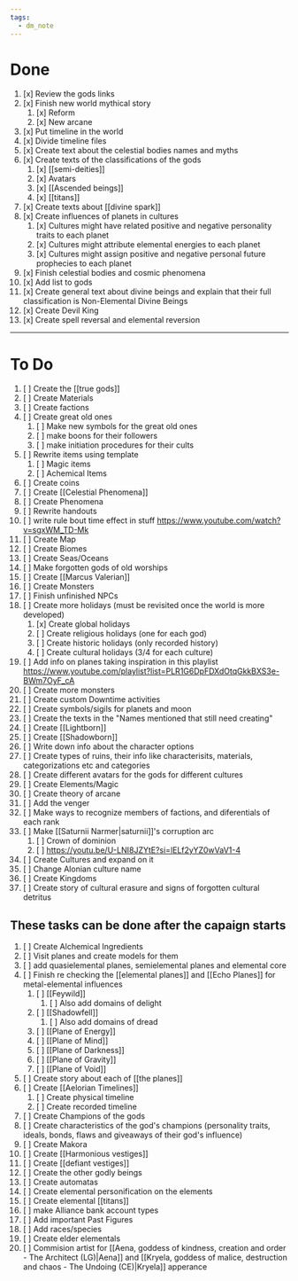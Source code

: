 ```yaml
---
tags:
  - dm_note
---
```

# Done
1. [x] Review the gods links
2. [x] Finish new world mythical story
    1. [x] Reform
    2. [x] New arcane
3. [x] Put timeline in the world
4. [x] Divide timeline files
5. [x] Create text about the celestial bodies names and myths
6. [x] Create texts of the classifications of the gods
    1. [x] [[semi-deities]]
    2. [x] Avatars
    3. [x] [[Ascended beings]]
    4. [x] [[titans]]
7. [x] Create texts about [[divine spark]]
8. [x] Create influences of planets in cultures
    1. [x] Cultures might have related positive and negative personality traits to each planet
    2. [x] Cultures might attribute elemental energies to each planet
    3. [x] Cultures might assign positive and negative personal future prophecies to each planet
9. [x] Finish celestial bodies and cosmic phenomena
10. [x] Add list to gods
11. [x] Create general text about divine beings and explain that their full classification is Non-Elemental Divine Beings
12. [x] Create Devil King
13. [x] Create spell reversal and elemental reversion 
---

# To Do
1. [ ] Create the [[true gods]] 
2. [ ] Create Materials
3. [ ] Create factions
4. [ ] Create great old ones
	1. [ ] Make new symbols for the great old ones
	2. [ ] make boons for their followers
	3. [ ] make initiation procedures for their cults
5. [ ] Rewrite items using template
	1. [ ] Magic items
	2. [ ] Achemical Items
6. [ ] Create coins
7. [ ] Create [[Celestial Phenomena]]
8. [ ] Create Phenomena
9.  [ ] Rewrite handouts
10. [ ] write rule bout time effect in stuff https://www.youtube.com/watch?v=sgxWM_TD-Mk
11. [ ] Create Map
12. [ ] Create Biomes
13. [ ] Create Seas/Oceans
14. [ ] Make forgotten gods of old worships
15. [ ] Create [[Marcus Valerian]]
16. [ ] Create Monsters
17. [ ] Finish unfinished NPCs
18. [ ] Create more holidays (must be revisited once the world is more developed)
    1. [x] Create global holidays
    2. [ ] Create religious holidays (one for each god)
    3. [ ] Create historic holidays (only recorded history)
    4. [ ] Create cultural holidays (3/4 for each culture)
19. [ ] Add info on planes taking inspiration in this playlist https://www.youtube.com/playlist?list=PLR1G6DpFDXdOtqGkkBXS3e-BWm7OyF_cA
20. [ ] Create more monsters
21. [ ] Create custom Downtime activities
22. [ ] Create symbols/sigils for planets and moon
23. [ ] Create the texts in the "Names mentioned that still need creating"
24. [ ] Create [[Lightborn]]
25. [ ] Create [[Shadowborn]]
26. [ ] Write down info about the character options 
27. [ ] Create types of ruins, their info like characterisits, materials, categorizations etc and categories
28. [ ] Create different avatars for the gods for different cultures
29. [ ] Create Elements/Magic
30. [ ] Create theory of arcane
31. [ ] Add the venger
32. [ ] Make ways to recognize members of factions, and diferentials of each rank
33. [ ] Make [[Saturnii Narmer|saturnii]]'s corruption arc
	1. [ ] Crown of dominion
	2. [ ] https://youtu.be/U-LNI8JZYtE?si=lELf2yYZ0wVaV1-4
34. [ ] Create Cultures and expand on it
35. [ ] Change Alonian culture name
36. [ ] Create Kingdoms
37. [ ] Create story of cultural erasure and signs of forgotten cultural detritus
## These tasks can be done after the capaign starts
1. [ ] Create Alchemical Ingredients
2. [ ] Visit planes and create models for them 
3. [ ] add quasielemental planes, semielemental planes and elemental core
4. [ ] Finish re checking the [[elemental planes]] and [[Echo Planes]] for metal-elemental influences
    1. [ ] [[Feywild]]
        1. [ ] Also add domains of delight
    2. [ ] [[Shadowfell]]
        1. [ ] Also add domains of dread
    3. [ ] [[Plane of Energy]]
    4. [ ] [[Plane of Mind]]
    5. [ ] [[Plane of Darkness]]
    6. [ ] [[Plane of Gravity]]
    7. [ ] [[Plane of Void]]
5.  [ ] Create story about each of [[the planes]]
6. [ ] Create [[Aelorian Timelines]]
    1. [ ] Create physical timeline
    2. [ ] Create recorded timeline
7. [ ] Create Champions of the gods
8. [ ] Create characteristics of the god's champions (personality traits, ideals, bonds, flaws and giveaways of their god's influence)
9. [ ] Create Makora
10. [ ] Create [[Harmonious vestiges]]
11. [ ] Create [[defiant vestiges]]
12. [ ] Create the other godly beings
13. [ ] Create automatas
14. [ ] Create elemental personification on the elements
15. [ ] Create elemental [[titans]]
16. [ ] make Alliance bank account types
17. [ ] Add important Past Figures
18. [ ] Add races/species
19. [ ] Create elder elementals
20. [ ] Commision artist for [[Aena, goddess of kindness, creation and order - The Architect (LG)|Aena]] and [[Kryela, goddess of malice, destruction and chaos - The Undoing (CE)|Kryela]] apperance